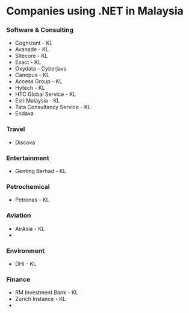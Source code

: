 # Companies using .NET in Malaysia

### Software & Consulting
- Cognizant - KL
- Avanade - KL
- Sitecore - KL
- Exact - KL
- Oxydata - Cyberjava
- Canopus - KL
- Access Group - KL
- Hytech - KL
- HTC Global Service - KL
- Esri Malaysia - KL
- Tata Consultancy Service - KL
- Endava

### Travel
- Discova

### Entertainment
- Genting Berhad - KL
  
### Petrochemical
- Petronas - KL

### Aviation
- AirAsia - KL
- 

### Environment
- DHI - KL

### Finance
- RM Investment Bank - KL
- Zurich Instance - KL
- 
